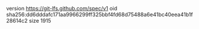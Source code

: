 version https://git-lfs.github.com/spec/v1
oid sha256:dd6dddafc171aa9966299ff325bbf4fd68d75488a6e41bc40eea41b1f28614c2
size 1915
